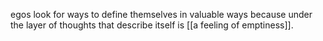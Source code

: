 
egos look for ways to define themselves in valuable ways because under the layer of thoughts that describe itself is [[a feeling of emptiness]]. 